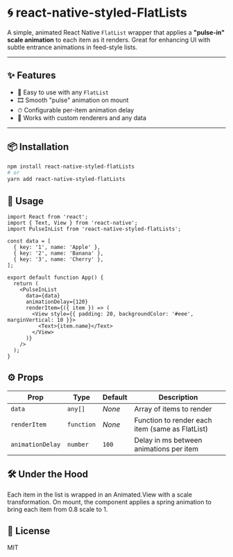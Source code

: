 # 🌀 react-native-styled-FlatLists

A simple, animated React Native `FlatList` wrapper that applies a **"pulse-in" scale animation** to each item as it renders. Great for enhancing UI with subtle entrance animations in feed-style lists.

---

## ✨ Features

- 📱 Easy to use with any `FlatList`
- 🎞 Smooth "pulse" animation on mount
- ⏱ Configurable per-item animation delay
- 🔧 Works with custom renderers and any data

---

## 📦 Installation

```bash
npm install react-native-styled-flatLists
# or
yarn add react-native-styled-flatLists
```

## 🚀 Usage

```
import React from 'react';
import { Text, View } from 'react-native';
import PulseInList from 'react-native-styled-flatLists';

const data = [
  { key: '1', name: 'Apple' },
  { key: '2', name: 'Banana' },
  { key: '3', name: 'Cherry' },
];

export default function App() {
  return (
    <PulseInList
      data={data}
      animationDelay={120}
      renderItem={({ item }) => (
        <View style={{ padding: 20, backgroundColor: '#eee', marginVertical: 10 }}>
          <Text>{item.name}</Text>
        </View>
      )}
    />
  );
}

```

## ⚙️ Props

| Prop            | Type       | Default | Description                                       |
|-----------------|------------|---------|---------------------------------------------------|
| `data`          | `any[]`    | _None_  | Array of items to render                          |
| `renderItem`    | `function` | _None_  | Function to render each item (same as FlatList)   |
| `animationDelay`| `number`   | `100`   | Delay in ms between animations per item           |


## 🛠 Under the Hood
Each item in the list is wrapped in an Animated.View with a scale transformation. On mount, the component applies a spring animation to bring each item from 0.8 scale to 1.

## 📄 License
MIT